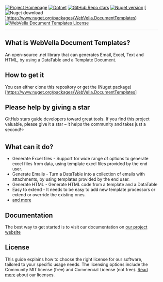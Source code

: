 [![Project Homepage](https://img.shields.io/badge/Homepage-blue?style=for-the-badge)](https://document-templates.webvella.com)
[![Dotnet](https://img.shields.io/badge/platform-.NET-blue?style=for-the-badge)](https://www.nuget.org/packages/WebVella.DocumentTemplates)
[![GitHub Repo stars](https://img.shields.io/github/stars/WebVella/WebVella.DocumentTemplates?style=for-the-badge)](https://github.com/WebVella/WebVella.DocumentTemplates/stargazers)
[![Nuget version](https://img.shields.io/nuget/v/QuestPdf?style=for-the-badge)](https://www.nuget.org/packages/WebVella.DocumentTemplates)
[![Nuget download](https://img.shields.io/nuget/dt/WebVella.DocumentTemplates?style=for-the-badge)]https://www.nuget.org/packages/WebVella.DocumentTemplates)
[![WebVella Document Templates License](https://img.shields.io/badge/LICENSE%20details-Community%20MIT%20and%20professional-green?style=for-the-badge)](https://document-templates.webvella.com/en/license/)

---

## What is WebVella Document Templates?
An open-source .net library that can generates Email, Excel, Text and HTML, by using a DataTable and a Template Document.

## How to get it
You can either clone this repository or get the (Nuget package)[https://www.nuget.org/packages/WebVella.DocumentTemplates]

## Please help by giving a star
GitHub stars guide developers toward great tools. If you find this project valuable, please give it a star – it helps the community and takes just a second!⭐

## What can it do?
* Generate Excel files - Support for wide range of options to generate excel files from data, using template excel files provided by the end user.
* Generate Emails - Turn a DataTable into a collection of emails with attachments, by using templates provided by the end user.
* Generate HTML - Generate HTML code from a template and a DataTable
* Easy to extend - It needs to be easy to add new template processors or extend or override the existing ones.
* [and more](https://document-templates.webvella.com/en/features)

## Documentation
The best way to get started is to visit our documentation on [our project website](https://document-templates.webvella.com/en/docs/introduction/getting-started)

## License
This guide explains how to choose the right license for our software, tailored to your specific usage needs. The licensing options include the Community MIT license (free) and Commercial License (not free). [Read more](https://document-templates.webvella.com/en/license) about our licenses.